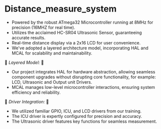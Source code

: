 # Distance_measure_system
- Powered by the robust ATmega32 Microcontroller running at 8MHz for precision (16MHZ for real time).
- Utilizes the acclaimed HC-SR04 Ultrasonic Sensor, guaranteeing accurate results.
- Real-time distance display via a 2x16 LCD for user convenience.
- We've adopted a layered architecture model, incorporating HAL and MCAL for scalability and maintainability.

📎 *Layered Model:* 📎
- Our project integrates HAL for hardware abstraction, allowing seamless component upgrades without disrupting core functionality, for example: LCD, Ultrasonic and Output unit Drivers.
- MCAL manages low-level microcontroller interactions, ensuring system efficiency and reliability.

📎 *Driver Integration:* 📎
- We utilized familiar GPIO, ICU, and LCD drivers from our training.
- The ICU driver is expertly configured for precision and accuracy.
- The Ultrasonic driver features key functions for seamless measurement.
